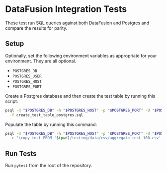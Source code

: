 <!---
  Licensed to the Apache Software Foundation (ASF) under one
  or more contributor license agreements.  See the NOTICE file
  distributed with this work for additional information
  regarding copyright ownership.  The ASF licenses this file
  to you under the Apache License, Version 2.0 (the
  "License"); you may not use this file except in compliance
  with the License.  You may obtain a copy of the License at

    http://www.apache.org/licenses/LICENSE-2.0

  Unless required by applicable law or agreed to in writing,
  software distributed under the License is distributed on an
  "AS IS" BASIS, WITHOUT WARRANTIES OR CONDITIONS OF ANY
  KIND, either express or implied.  See the License for the
  specific language governing permissions and limitations
  under the License.
-->

# DataFusion Integration Tests

These test run SQL queries against both DataFusion and Postgres and compare the results for parity.

## Setup

Optionally, set the following environment variables as appropriate for your environment. They are all optional.

- `POSTGRES_DB`
- `POSTGRES_USER`
- `POSTGRES_HOST`
- `POSTGRES_PORT`

Create a Postgres database and then create the test table by running this script:

```bash
psql -d "$POSTGRES_DB" -h "$POSTGRES_HOST" -p "$POSTGRES_PORT" -U "$POSTGRES_USER" \
  -f create_test_table_postgres.sql
```

Populate the table by running this command:

```bash
psql -d "$POSTGRES_DB" -h "$POSTGRES_HOST" -p "$POSTGRES_PORT" -U "$POSTGRES_USER" \
  -c "\copy test FROM '$(pwd)/testing/data/csv/aggregate_test_100.csv' WITH (FORMAT csv, HEADER true);"
```

## Run Tests

Run `pytest` from the root of the repository.
